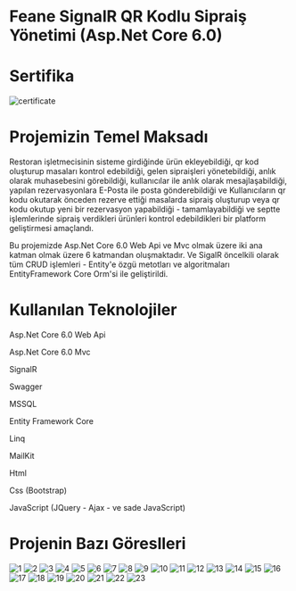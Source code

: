 # Feane SignalR QR Kodlu Sipraiş Yönetimi (Asp.Net Core 6.0)

# Sertifika

![certificate](https://github.com/hasan-bozkus/FeaneSignalRProject/blob/master/SignalRWebUI/wwwroot/feane-1.0.0/images/Asp.Net%20Core%20Api%20SignalR%20ile%20QR%20Kodlu%20Sipari%C5%9F%20Y%C3%B6netimi.jpg?raw=true)

# Projemizin Temel Maksadı

Restoran işletmecisinin sisteme girdiğinde ürün ekleyebildiği, qr kod oluşturup masaları kontrol edebildiği, gelen sipraişleri yönetebildiği, anlık olarak muhasebesini görebildiği, kullanıcılar ile anlık olarak mesajlaşabildiği, yapılan rezervasyonlara E-Posta ile posta gönderebildiği ve Kullanıcıların qr kodu okutarak önceden rezerve ettiği masalarda sipraiş oluşturup veya qr kodu okutup yeni bir rezervasyon yapabildiği - tamamlayabildiği ve septte işlemlerinde sipraiş verdikleri ürünleri kontrol edebildikleri bir platform geliştirmesi amaçlandı.

Bu projemizde Asp.Net Core 6.0 Web Api ve Mvc olmak üzere iki ana katman olmak üzere 6 katmandan oluşmaktadır. Ve SigalR öncelkili olarak tüm CRUD işlemleri - Entity'e özgü metotları ve algoritmaları EntityFramework Core Orm'si ile geliştirildi.

# Kullanılan Teknolojiler

Asp.Net Core 6.0 Web Api

Asp.Net Core 6.0 Mvc

SignalR

Swagger

MSSQL

Entity Framework Core

Linq

MailKit

Html

Css (Bootstrap)

JavaScript (JQuery - Ajax - ve sade JavaScript)

# Projenin Bazı Göreslleri

![1](https://github.com/hasan-bozkus/FeaneSignalRProject/blob/master/SignalRWebUI/wwwroot/feane-1.0.0/images/Ekran%20g%C3%B6r%C3%BCnt%C3%BCs%C3%BC%202025-01-02%20141001.png?raw=true)
![2](https://github.com/hasan-bozkus/FeaneSignalRProject/blob/master/SignalRWebUI/wwwroot/feane-1.0.0/images/Ekran%20g%C3%B6r%C3%BCnt%C3%BCs%C3%BC%202025-01-02%20141016.png?raw=true)
![3](https://github.com/hasan-bozkus/FeaneSignalRProject/blob/master/SignalRWebUI/wwwroot/feane-1.0.0/images/Ekran%20g%C3%B6r%C3%BCnt%C3%BCs%C3%BC%202025-01-02%20142755.png?raw=true)
![4](https://github.com/hasan-bozkus/FeaneSignalRProject/blob/master/SignalRWebUI/wwwroot/feane-1.0.0/images/Ekran%20g%C3%B6r%C3%BCnt%C3%BCs%C3%BC%202025-01-02%20142811.png?raw=true)
![5](https://github.com/hasan-bozkus/FeaneSignalRProject/blob/master/SignalRWebUI/wwwroot/feane-1.0.0/images/Ekran%20g%C3%B6r%C3%BCnt%C3%BCs%C3%BC%202025-01-02%20142829.png?raw=true)
![6](https://github.com/hasan-bozkus/FeaneSignalRProject/blob/master/SignalRWebUI/wwwroot/feane-1.0.0/images/Ekran%20g%C3%B6r%C3%BCnt%C3%BCs%C3%BC%202025-01-02%20142844.png?raw=true)
![7](https://github.com/hasan-bozkus/FeaneSignalRProject/blob/master/SignalRWebUI/wwwroot/feane-1.0.0/images/Ekran%20g%C3%B6r%C3%BCnt%C3%BCs%C3%BC%202025-01-02%20142914.png?raw=true)
![8](https://github.com/hasan-bozkus/FeaneSignalRProject/blob/master/SignalRWebUI/wwwroot/feane-1.0.0/images/Ekran%20g%C3%B6r%C3%BCnt%C3%BCs%C3%BC%202025-01-02%20142947.png?raw=true)
![9](https://github.com/hasan-bozkus/FeaneSignalRProject/blob/master/SignalRWebUI/wwwroot/feane-1.0.0/images/Ekran%20g%C3%B6r%C3%BCnt%C3%BCs%C3%BC%202025-01-02%20142959.png?raw=true)
![10](https://github.com/hasan-bozkus/FeaneSignalRProject/blob/master/SignalRWebUI/wwwroot/feane-1.0.0/images/Ekran%20g%C3%B6r%C3%BCnt%C3%BCs%C3%BC%202025-01-02%20143019.png?raw=true)
![11](https://github.com/hasan-bozkus/FeaneSignalRProject/blob/master/SignalRWebUI/wwwroot/feane-1.0.0/images/Ekran%20g%C3%B6r%C3%BCnt%C3%BCs%C3%BC%202025-01-02%20143100.png?raw=true)
![12](https://github.com/hasan-bozkus/FeaneSignalRProject/blob/master/SignalRWebUI/wwwroot/feane-1.0.0/images/Ekran%20g%C3%B6r%C3%BCnt%C3%BCs%C3%BC%202025-01-02%20143537.png?raw=true)
![13](https://github.com/hasan-bozkus/FeaneSignalRProject/blob/master/SignalRWebUI/wwwroot/feane-1.0.0/images/Ekran%20g%C3%B6r%C3%BCnt%C3%BCs%C3%BC%202025-01-02%20143554.png?raw=true)
![14](https://github.com/hasan-bozkus/FeaneSignalRProject/blob/master/SignalRWebUI/wwwroot/feane-1.0.0/images/Ekran%20g%C3%B6r%C3%BCnt%C3%BCs%C3%BC%202025-01-02%20143619.png?raw=true)
![15](https://github.com/hasan-bozkus/FeaneSignalRProject/blob/master/SignalRWebUI/wwwroot/feane-1.0.0/images/Ekran%20g%C3%B6r%C3%BCnt%C3%BCs%C3%BC%202025-01-02%20143644.png?raw=true)
![16](https://github.com/hasan-bozkus/FeaneSignalRProject/blob/master/SignalRWebUI/wwwroot/feane-1.0.0/images/Ekran%20g%C3%B6r%C3%BCnt%C3%BCs%C3%BC%202025-01-02%20143657.png?raw=true)
![17](https://github.com/hasan-bozkus/FeaneSignalRProject/blob/master/SignalRWebUI/wwwroot/feane-1.0.0/images/Ekran%20g%C3%B6r%C3%BCnt%C3%BCs%C3%BC%202025-01-02%20143711.png?raw=true)
![18](https://github.com/hasan-bozkus/FeaneSignalRProject/blob/master/SignalRWebUI/wwwroot/feane-1.0.0/images/Ekran%20g%C3%B6r%C3%BCnt%C3%BCs%C3%BC%202025-01-02%20143730.png?raw=true)
![19](https://github.com/hasan-bozkus/FeaneSignalRProject/blob/master/SignalRWebUI/wwwroot/feane-1.0.0/images/Ekran%20g%C3%B6r%C3%BCnt%C3%BCs%C3%BC%202025-01-02%20143742.png?raw=true)
![20](https://github.com/hasan-bozkus/FeaneSignalRProject/blob/master/SignalRWebUI/wwwroot/feane-1.0.0/images/Ekran%20g%C3%B6r%C3%BCnt%C3%BCs%C3%BC%202025-01-02%20143807.png?raw=true)
![21](https://github.com/hasan-bozkus/FeaneSignalRProject/blob/master/SignalRWebUI/wwwroot/feane-1.0.0/images/Ekran%20g%C3%B6r%C3%BCnt%C3%BCs%C3%BC%202025-01-02%20143849.png?raw=true)
![22](https://github.com/hasan-bozkus/FeaneSignalRProject/blob/master/SignalRWebUI/wwwroot/feane-1.0.0/images/Ekran%20g%C3%B6r%C3%BCnt%C3%BCs%C3%BC%202025-01-02%20143913.png?raw=true)
![23](https://github.com/hasan-bozkus/FeaneSignalRProject/blob/master/SignalRWebUI/wwwroot/feane-1.0.0/images/Ekran%20g%C3%B6r%C3%BCnt%C3%BCs%C3%BC%202025-01-02%20143937.png?raw=true)
